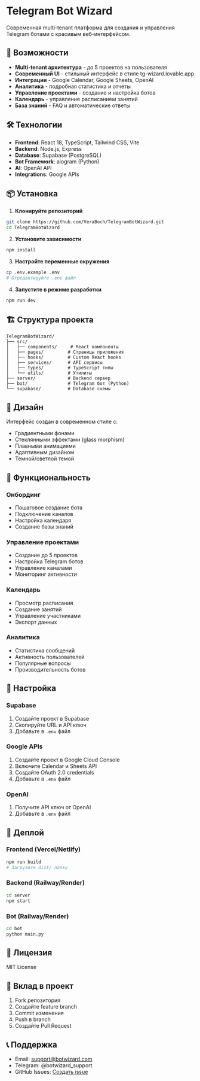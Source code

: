 # Telegram Bot Wizard

Современная multi-tenant платформа для создания и управления Telegram ботами с красивым веб-интерфейсом.

## 🚀 Возможности

- **Multi-tenant архитектура** - до 5 проектов на пользователя
- **Современный UI** - стильный интерфейс в стиле tg-wizard.lovable.app
- **Интеграции** - Google Calendar, Google Sheets, OpenAI
- **Аналитика** - подробная статистика и отчеты
- **Управление проектами** - создание и настройка ботов
- **Календарь** - управление расписанием занятий
- **База знаний** - FAQ и автоматические ответы

## 🛠 Технологии

- **Frontend**: React 18, TypeScript, Tailwind CSS, Vite
- **Backend**: Node.js, Express
- **Database**: Supabase (PostgreSQL)
- **Bot Framework**: aiogram (Python)
- **AI**: OpenAI API
- **Integrations**: Google APIs

## 📦 Установка

1. **Клонируйте репозиторий**
```bash
git clone https://github.com/VeraBoch/TelegramBotWizard.git
cd TelegramBotWizard
```

2. **Установите зависимости**
```bash
npm install
```

3. **Настройте переменные окружения**
```bash
cp .env.example .env
# Отредактируйте .env файл
```

4. **Запустите в режиме разработки**
```bash
npm run dev
```

## 🏗 Структура проекта

```
TelegramBotWizard/
├── src/
│   ├── components/     # React компоненты
│   ├── pages/         # Страницы приложения
│   ├── hooks/         # Custom React hooks
│   ├── services/      # API сервисы
│   ├── types/         # TypeScript типы
│   └── utils/         # Утилиты
├── server/            # Backend сервер
├── bot/               # Telegram бот (Python)
└── supabase/          # Database схемы
```

## 🎨 Дизайн

Интерфейс создан в современном стиле с:
- Градиентными фонами
- Стеклянными эффектами (glass morphism)
- Плавными анимациями
- Адаптивным дизайном
- Темной/светлой темой

## 📱 Функциональность

### Онбординг
- Пошаговое создание бота
- Подключение каналов
- Настройка календаря
- Создание базы знаний

### Управление проектами
- Создание до 5 проектов
- Настройка Telegram ботов
- Управление каналами
- Мониторинг активности

### Календарь
- Просмотр расписания
- Создание занятий
- Управление участниками
- Экспорт данных

### Аналитика
- Статистика сообщений
- Активность пользователей
- Популярные вопросы
- Производительность ботов

## 🔧 Настройка

### Supabase
1. Создайте проект в Supabase
2. Скопируйте URL и API ключ
3. Добавьте в `.env` файл

### Google APIs
1. Создайте проект в Google Cloud Console
2. Включите Calendar и Sheets API
3. Создайте OAuth 2.0 credentials
4. Добавьте в `.env` файл

### OpenAI
1. Получите API ключ от OpenAI
2. Добавьте в `.env` файл

## 🚀 Деплой

### Frontend (Vercel/Netlify)
```bash
npm run build
# Загрузите dist/ папку
```

### Backend (Railway/Render)
```bash
cd server
npm start
```

### Bot (Railway/Render)
```bash
cd bot
python main.py
```

## 📄 Лицензия

MIT License

## 🤝 Вклад в проект

1. Fork репозитория
2. Создайте feature branch
3. Commit изменения
4. Push в branch
5. Создайте Pull Request

## 📞 Поддержка

- Email: support@botwizard.com
- Telegram: @botwizard_support
- GitHub Issues: [Создать issue](https://github.com/VeraBoch/TelegramBotWizard/issues)
